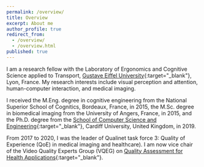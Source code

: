 ```yaml
---
permalink: /overview/
title: Overview
excerpt: About me
author_profile: true
redirect_from:
  - /overview/
  - /overview.html
published: true
---
```

I am a research fellow with the Laboratory of Ergonomics and Cognitive Science applied to Transport, [Gustave Eiffel University](https://www.univ-gustave-eiffel.fr/en/){:target="_blank"}, Lyon, France. My research interests include visual perception and attention, human-computer interaction, and medical imaging.

I received the M.Eng. degree in cognitive engineering from the National Superior School of Cognitics, Bordeaux, France, in 2015, the M.Sc. degree in biomedical imaging from the University of Angers, France, in 2015, and the Ph.D. degree from the [School of Computer Science and Engineering](https://www.cardiff.ac.uk/computer-science){:target="_blank"}, Cardiff University, United Kingdom, in 2019.

From 2017 to 2020, I was the leader of Qualinet task force 3: Quality of Experience (QoE) in medical imaging and healthcare). I am now vice chair of the Video Quality Experts Group (VQEG) on [Quality Assessment for Health Applications](https://www.its.bldrdoc.gov/vqeg/projects/quality-assessment-for-health-applications-qah.aspx){:target="_blank"}.
